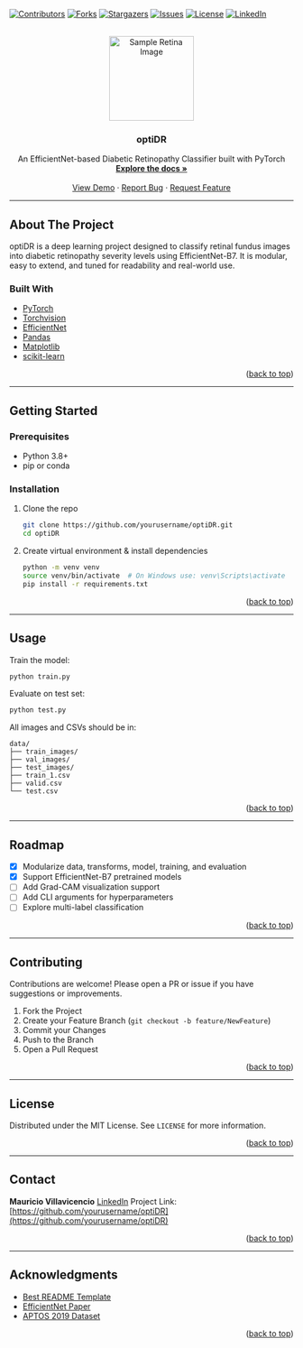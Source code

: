 <!-- Improved compatibility of back to top link -->

<a id="readme-top"></a>

<!-- PROJECT SHIELDS -->

[![Contributors][contributors-shield]][contributors-url]
[![Forks][forks-shield]][forks-url]
[![Stargazers][stars-shield]][stars-url]
[![Issues][issues-shield]][issues-url]
[![License][license-shield]][license-url]
[![LinkedIn][linkedin-shield]][linkedin-url]

<!-- PROJECT LOGO -->

<br />
<div align="center">
  <img src="data/train_images/000c1434d8d7.png" alt="Sample Retina Image" width="150" height="150">
  <h3 align="center">optiDR</h3>
  <p align="center">
    An EfficientNet-based Diabetic Retinopathy Classifier built with PyTorch
    <br />
    <a href="#getting-started"><strong>Explore the docs »</strong></a>
    <br />
    <br />
    <a href="#usage">View Demo</a>
    ·
    <a href="#issues">Report Bug</a>
    ·
    <a href="#features">Request Feature</a>
  </p>
</div>

---

## About The Project

optiDR is a deep learning project designed to classify retinal fundus images into diabetic retinopathy severity levels using EfficientNet-B7. It is modular, easy to extend, and tuned for readability and real-world use.

### Built With

* [PyTorch](https://pytorch.org/)
* [Torchvision](https://pytorch.org/vision/stable/index.html)
* [EfficientNet](https://paperswithcode.com/method/efficientnet)
* [Pandas](https://pandas.pydata.org/)
* [Matplotlib](https://matplotlib.org/)
* [scikit-learn](https://scikit-learn.org/stable/)

<p align="right">(<a href="#readme-top">back to top</a>)</p>

---

## Getting Started

### Prerequisites

* Python 3.8+
* pip or conda

### Installation

1. Clone the repo

   ```bash
   git clone https://github.com/yourusername/optiDR.git
   cd optiDR
   ```
2. Create virtual environment & install dependencies

   ```bash
   python -m venv venv
   source venv/bin/activate  # On Windows use: venv\Scripts\activate
   pip install -r requirements.txt
   ```

<p align="right">(<a href="#readme-top">back to top</a>)</p>

---

## Usage

Train the model:

```bash
python train.py
```

Evaluate on test set:

```bash
python test.py
```

All images and CSVs should be in:

```
data/
├── train_images/
├── val_images/
├── test_images/
├── train_1.csv
├── valid.csv
└── test.csv
```

<p align="right">(<a href="#readme-top">back to top</a>)</p>

---

## Roadmap

* [x] Modularize data, transforms, model, training, and evaluation
* [x] Support EfficientNet-B7 pretrained models
* [ ] Add Grad-CAM visualization support
* [ ] Add CLI arguments for hyperparameters
* [ ] Explore multi-label classification

<p align="right">(<a href="#readme-top">back to top</a>)</p>

---

## Contributing

Contributions are welcome! Please open a PR or issue if you have suggestions or improvements.

1. Fork the Project
2. Create your Feature Branch (`git checkout -b feature/NewFeature`)
3. Commit your Changes
4. Push to the Branch
5. Open a Pull Request

<p align="right">(<a href="#readme-top">back to top</a>)</p>

---

## License

Distributed under the MIT License. See `LICENSE` for more information.

<p align="right">(<a href="#readme-top">back to top</a>)</p>

---

## Contact

**Mauricio Villavicencio**
[LinkedIn](https://www.linkedin.com/in/mauriciovillavicencio)
Project Link: [https://github.com/yourusername/optiDR](https://github.com/yourusername/optiDR)

<p align="right">(<a href="#readme-top">back to top</a>)</p>

---

## Acknowledgments

* [Best README Template](https://github.com/othneildrew/Best-README-Template)
* [EfficientNet Paper](https://arxiv.org/abs/1905.11946)
* [APTOS 2019 Dataset](https://www.kaggle.com/competitions/aptos2019-blindness-detection)

<p align="right">(<a href="#readme-top">back to top</a>)</p>

<!-- MARKDOWN LINKS -->

[contributors-shield]: https://img.shields.io/github/contributors/yourusername/optiDR.svg?style=for-the-badge
[contributors-url]: https://github.com/yourusername/optiDR/graphs/contributors
[forks-shield]: https://img.shields.io/github/forks/yourusername/optiDR.svg?style=for-the-badge
[forks-url]: https://github.com/yourusername/optiDR/network/members
[stars-shield]: https://img.shields.io/github/stars/yourusername/optiDR.svg?style=for-the-badge
[stars-url]: https://github.com/yourusername/optiDR/stargazers
[issues-shield]: https://img.shields.io/github/issues/yourusername/optiDR.svg?style=for-the-badge
[issues-url]: https://github.com/yourusername/optiDR/issues
[license-shield]: https://img.shields.io/github/license/yourusername/optiDR.svg?style=for-the-badge
[license-url]: https://github.com/yourusername/optiDR/blob/main/LICENSE
[linkedin-shield]: https://img.shields.io/badge/-LinkedIn-black.svg?style=for-the-badge&logo=linkedin&colorB=555
[linkedin-url]: https://www.linkedin.com/in/mauriciovillavicencio
